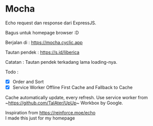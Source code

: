 # Mocha

Echo request dan response dari ExpressJS.

Bagus untuk homepage browser :D

Berjalan di : <https://mocha.cyclic.app>

Tautan pendek : <https://s.id/liberica>

Catatan : Tautan pendek terkadang lama loading-nya.

Todo :

- [x] Order and Sort
- [x] Service Worker Offline First Cache and Fallback to Cache

Cache automatically update, every refresh. Use service worker from ~<https://github.com/TalAter/UpUp>~ Workbox by Google.

Inspiration from <https://reinforce.moe/echo>\
I made this just for my homepage
